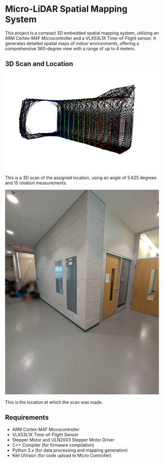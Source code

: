 
# Micro-LiDAR Spatial Mapping System

This project is a compact 3D embedded spatial mapping system, utilizing an ARM Cortex-M4F Microcontroller and a VLX53L1X Time-of-Flight sensor. It generates detailed spatial maps of indoor environments, offering a comprehensive 360-degree view with a range of up to 4 meters.
## 3D Scan and Location

![3D Scan Image](https://github.com/AmanRV/Micro-LiDAR/blob/main/Images/Location_3DScan.png?raw=true)

This is a 3D scan of the assigned location, using an angle of 5.625 degrees and 15 rotation measurements.

![Scan Location](https://github.com/AmanRV/Micro-LiDAR/blob/main/Images/Scan_Location.png?raw=true)

This is the location at which the scan was made.
## Requirements
- ARM Cortex-M4F Microcontroller
- VLX53L1X Time-of-Flight Sensor
- Stepper Motor and ULN2003 Stepper Motor Driver
- C++ Compiler (for firmware compilation)
- Python 3.x (for data processing and mapping generation)
- Keil UVision (for code upload to Micro Controller)



